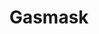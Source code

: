 ---
title: 'Gasmask'
symbol_image: '/images/symbols/kr/75.svg'
weight: 75
card: true
card_color: 'bg-symbol-blue'
---